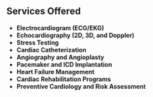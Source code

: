 
##  Services Offered

- **Electrocardiogram (ECG/EKG)**
- **Echocardiography (2D, 3D, and Doppler)**
- **Stress Testing**
- **Cardiac Catheterization**
- **Angiography and Angioplasty**
- **Pacemaker and ICD Implantation**
- **Heart Failure Management**
- **Cardiac Rehabilitation Programs**
- **Preventive Cardiology and Risk Assessment**